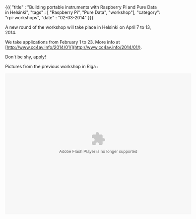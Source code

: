 {{{
  "title" : "Building portable instruments with Raspberry Pi and Pure Data in Helsinki",
  "tags" : [ "Raspberry Pi", "Pure Data", "workshop"],
  "category": "rpi-workshops",
  "date" : "02-03-2014"
}}}

A new round of the workshop will take place in Helsinki on April 7 to 13, 2014.

We take applications from February 1 to 23. More info at [http://www.cc4av.info/2014/01/](http://www.cc4av.info/2014/01/).

Don't be shy, apply!

Pictures from the previous workshop in Riga :

<object width="600" height="456"> <param name="flashvars" value="offsite=true&lang=en-us&page_show_url=%2Fphotos%2Firinaspicaka%2Fsets%2F72157636759327736%2Fshow%2F&page_show_back_url=%2Fphotos%2Firinaspicaka%2Fsets%2F72157636759327736%2F&set_id=72157636759327736&jump_to="></param> <param name="movie" value="http://www.flickr.com/apps/slideshow/show.swf?v=124984"></param> <param name="allowFullScreen" value="true"></param><embed type="application/x-shockwave-flash" src="http://www.flickr.com/apps/slideshow/show.swf?v=124984" allowFullScreen="true" flashvars="offsite=true&lang=en-us&page_show_url=%2Fphotos%2Firinaspicaka%2Fsets%2F72157636759327736%2Fshow%2F&page_show_back_url=%2Fphotos%2Firinaspicaka%2Fsets%2F72157636759327736%2F&set_id=72157636759327736&jump_to=" width="600" height="456"></embed></object>
